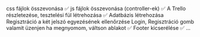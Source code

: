 css fájlok összevonása ✅
js fájlok összevonása (controller-ek) ✅
A Trello részletezése, tesztelési fül létrehozása ✅
Adatbázis létrehozása
Regisztráció a két jelszó egyezésének ellenőrzése
Login, Regisztráció gomb valamit üzenjen ha megnyomom, váltson ablakot ✅
Footer kicserélése ✅
...